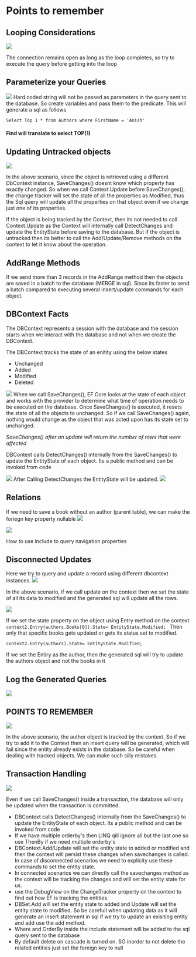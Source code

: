 ﻿<h1>Points to remember</h1>

## Looping Considerations
<img src='./images/loop.jpg'/>
<p>The connection remains open as long as the loop completes, so try to execute the query before getting into the loop</p>

## Parameterize your Queries
<img src='./images/parameters.jpg' />
 Hard coded string will not be passed as parameters in the query sent to the database. So create variables and pass them
to the predicate.
This will generate a sql as follows

`Select Top 1 * from Authors where FirstName = 'Anish' `
#### Find will translate to select TOP(1)

## Updating Untracked objects
<img src='./images/untracked.jpg' />
<p> In the above scenario, since the object is retrieved using a different DbContext instance, SaveChanges() doesnt know which property has exactly changed. So when we call Context.Update before SaveChanges(), the change tracker will set the state of all the properties as Modified, thus the Sql query will update all the properties on that object even if we change just one of its properties.  </p>
<p>
 If the object is being tracked by the Context, then its not needed to call Context.Update as the Context will internally call DetectChanges and update the EntityState before saving to the database. But if the object is untracked then its better to call the Add/Update/Remove methods on the context to let it know about the operation.
</p>

## AddRange Methods 
<p>If we send more than 3 records in the AddRange method then the objects are saved in a batch to the database (MERGE in sql). Since its faster to send a batch compared to executing several insert/update commands for each object.  </p>

## DBContext Facts
<p>The DBContext represents a session with the database and the session starts when we interact with the database and not when we create the DBContext.</p>
The DBContext tracks the state of an enitity using the below states
<ul>
 <li>Unchanged</li>
  <li>Added</li>
  <li>Modified</li>
  <li>Deleted</li>
</ul>
<img src='./images/change2.jpg' />
When we call SaveChanges(), EF Core looks at the state of each object and works with the provider to determine what time of operation needs to be executed on the database. Once SaveChanges() is executed, it resets the state of all the objects to unchanged. So if we call SaveChanges() again, nothing would change as the object that was acted upon has its state set to unchanged.

<i>SaveChanges() after an update will return the number of rows that were affected</i>
<p>DBContext calls DetectChanges() internally from the SaveChanges() to update the EntityState of each object. Its a public method and can be invoked from code</p>
<img src='./images/detect changes.jpg' />
After Calling DetectChanges the EntityState will be updated.
<img src='./images/detectchanges2.jpg' />

## Relations
If we need to save a book without an author (parent table), we can make the foriegn key property nullable
<img src='./images/nullable.jpg' />

<img src='./images/include.jpg' />
<p>How to use include to query navigation properties</p>

## Disconnected Updates
Here we try to query and update a record using different dbcontext instances.
<img src='./images/updateDisconnected.jpg' />
<p>In the above scenario, if we call update on the context then we set the state of all its data to modified and the generated sql will update all the rows.</p>
<img src='./images/updateDisconnected2.jpg' />

If we set the state property on the object using Entry method on the context
`context2.Entry(authors.Books[0]).State= EntityState.Modified; `
Then only that specific books gets updated or gets its status set to modified. 

`context2.Entry(authors).State= EntityState.Modified; `
<p> If we set the Entiry as the author, then the generated sql will try to update the authors object and not the books in it </p>


## Log the Generated Queries
<img src='./images/log.jpg' />

## POINTS TO REMEMBER

<img src='./images/updateerorr.jpg' />
<p>In the above scenario, the author object is tracked by the context. So if we try to add it to the Context then an insert query will be generated, which will fail since the entity already
exists in the database. So be careful when dealing with tracked objects. We can make such silly mistakes.</p>

## Transaction Handling
<img src='./images/transactions.jpg' />

Even if we call SaveChanges() inside a transaction, the database will only be updated when the transaction is committed.


<ul>
<li> DBContext calls DetectChanges() internally from the SaveChanges() to update the EntityState of each object. Its a public method and can be invoked from code </li>
<li> If we have multiple orderby's then LINQ qill ignore all but the last one so use ThenBy if we need multiple orderby's </li>
<li> DBContext.Add/Update will set the entity state to added or modified and then the context will persist these changes when
savechanges is called. In case of disconnected scenarios we need to explicity use these commands to set the entity state. </li>
<li>In connected scenarios we can directly call the savechanges method as the context will be tracking the changes and will
set the entity state for us.</li>
<li> use the DebugView on the ChangeTracker property on the context to find out how EF is tracking the entities.</li>
<li> DBSet.Add will set the entity state to added and Update will set the entity state to modified. So be carefull when updating data
as it will generate an insert statement in sql if we try to update an exisiting entity and add use the add method. </li>
<li> Where and OrderBy inside the include statement will be added to the sql query sent to the database</li>
<li> By default delete on cascade is turned on. SO inorder to not delete the related entities just set the foreign key to null</li>
</ul>
